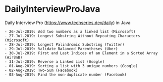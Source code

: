 # DailyInterviewProJava

Daily Interview Pro (https://www.techseries.dev/daily) in Java

	- 26-Jul-2019: Add two numbers as a linked list (Microsoft)
	- 27-Jul-2019: Longest Substring Without Repeating Characters (Microsoft)
	- 28-Jul-2019: Longest Palindromic Substring (Twitter)
	- 29-Jul-2019: Validate Balanced Parentheses (Uber)
	- 30-Jul-2019: First and Last Indices of an Element in a Sorted Array (AirBnB)
	- 31-Jul-2019: Reverse a Linked List (Google)
	- 01-Aug-2019: Sorting a list with 3 unique numbers (Google)
	- 02-Aug-2019: Two-Sum (Facebook)
	- 03-Aug-2019: Find the non-duplicate number (Facebook)